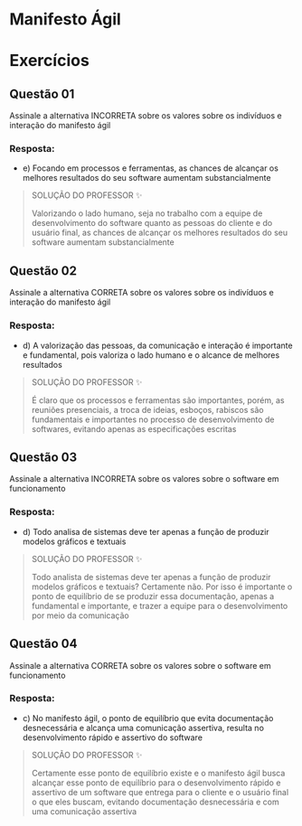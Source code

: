 # Manifesto Ágil

# Exercícios


## Questão 01
Assinale a alternativa INCORRETA sobre os valores sobre os indivíduos e interação do manifesto ágil

### Resposta:
- e) Focando em processos e ferramentas, as chances de alcançar os melhores resultados do seu software aumentam substancialmente

> SOLUÇÃO DO PROFESSOR ✨
>
> Valorizando o lado humano, seja no trabalho com a equipe de desenvolvimento do software quanto as pessoas do cliente e do usuário final, as chances de alcançar os melhores resultados do seu software aumentam substancialmente


## Questão 02
Assinale a alternativa CORRETA sobre os valores sobre os indivíduos e interação do manifesto ágil

### Resposta:
- d) A valorização das pessoas, da comunicação e interação é importante e fundamental, pois valoriza o lado humano e o alcance de melhores resultados

> SOLUÇÃO DO PROFESSOR ✨
>
> É claro que os processos e ferramentas são importantes, porém, as reuniões presenciais, a troca de ideias, esboços, rabiscos são fundamentais e importantes no processo de desenvolvimento de softwares, evitando apenas as especificações escritas


## Questão 03
Assinale a alternativa INCORRETA sobre os valores sobre o software em funcionamento

### Resposta:
- d) Todo analisa de sistemas deve ter apenas a função de produzir modelos gráficos e textuais

> SOLUÇÃO DO PROFESSOR ✨
>
> Todo analista de sistemas deve ter apenas a função de produzir modelos gráficos e textuais? Certamente não. Por isso é importante o ponto de equilíbrio de se produzir essa documentação, apenas a fundamental e importante, e trazer a equipe para o desenvolvimento por meio da comunicação


## Questão 04
Assinale a alternativa CORRETA sobre os valores sobre o software em funcionamento

### Resposta:
- c) No manifesto ágil, o ponto de equilíbrio que evita documentação desnecessária e alcança uma comunicação assertiva, resulta no desenvolvimento rápido e assertivo do software

> SOLUÇÃO DO PROFESSOR ✨
>
> Certamente esse ponto de equilíbrio existe e o manifesto ágil busca alcançar esse ponto de equilíbrio para o desenvolvimento rápido e assertivo de um software que entrega para o cliente e o usuário final o que eles buscam, evitando documentação desnecessária e com uma comunicação assertiva

